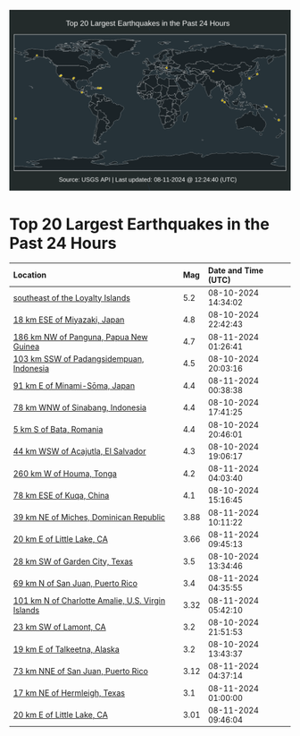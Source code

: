 ![Map](./map.png)

# Top 20 Largest Earthquakes in the Past 24 Hours

| Location | Mag | Date and Time (UTC) |
|:---|:---|:---|
| [southeast of the Loyalty Islands](https://earthquake.usgs.gov/earthquakes/eventpage/us6000njcy) | 5.2 | 08-10-2024 14:34:02 |
| [18 km ESE of Miyazaki, Japan](https://earthquake.usgs.gov/earthquakes/eventpage/us6000njf2) | 4.8 | 08-10-2024 22:42:43 |
| [186 km NW of Panguna, Papua New Guinea](https://earthquake.usgs.gov/earthquakes/eventpage/us6000njfm) | 4.7 | 08-11-2024 01:26:41 |
| [103 km SSW of Padangsidempuan, Indonesia](https://earthquake.usgs.gov/earthquakes/eventpage/us6000njed) | 4.5 | 08-10-2024 20:03:16 |
| [91 km E of Minami-Sōma, Japan](https://earthquake.usgs.gov/earthquakes/eventpage/us6000njfg) | 4.4 | 08-11-2024 00:38:38 |
| [78 km WNW of Sinabang, Indonesia](https://earthquake.usgs.gov/earthquakes/eventpage/us6000njdu) | 4.4 | 08-10-2024 17:41:25 |
| [5 km S of Bata, Romania](https://earthquake.usgs.gov/earthquakes/eventpage/us6000njen) | 4.4 | 08-10-2024 20:46:01 |
| [44 km WSW of Acajutla, El Salvador](https://earthquake.usgs.gov/earthquakes/eventpage/us6000nje1) | 4.3 | 08-10-2024 19:06:17 |
| [260 km W of Houma, Tonga](https://earthquake.usgs.gov/earthquakes/eventpage/us6000njg5) | 4.2 | 08-11-2024 04:03:40 |
| [78 km ESE of Kuqa, China](https://earthquake.usgs.gov/earthquakes/eventpage/us6000njd8) | 4.1 | 08-10-2024 15:16:45 |
| [39 km NE of Miches, Dominican Republic](https://earthquake.usgs.gov/earthquakes/eventpage/pr2024224001) | 3.88 | 08-11-2024 10:11:22 |
| [20 km E of Little Lake, CA](https://earthquake.usgs.gov/earthquakes/eventpage/ci40697215) | 3.66 | 08-11-2024 09:45:13 |
| [28 km SW of Garden City, Texas](https://earthquake.usgs.gov/earthquakes/eventpage/tx2024pqqp) | 3.5 | 08-10-2024 13:34:46 |
| [69 km N of San Juan, Puerto Rico](https://earthquake.usgs.gov/earthquakes/eventpage/pr2024224000) | 3.4 | 08-11-2024 04:35:55 |
| [101 km N of Charlotte Amalie, U.S. Virgin Islands](https://earthquake.usgs.gov/earthquakes/eventpage/pr71457243) | 3.32 | 08-11-2024 05:42:10 |
| [23 km SW of Lamont, CA](https://earthquake.usgs.gov/earthquakes/eventpage/ci40696751) | 3.2 | 08-10-2024 21:51:53 |
| [19 km E of Talkeetna, Alaska](https://earthquake.usgs.gov/earthquakes/eventpage/ak024a90ubn3) | 3.2 | 08-10-2024 13:43:37 |
| [73 km NNE of San Juan, Puerto Rico](https://earthquake.usgs.gov/earthquakes/eventpage/pr71457238) | 3.12 | 08-11-2024 04:37:14 |
| [17 km NE of Hermleigh, Texas](https://earthquake.usgs.gov/earthquakes/eventpage/tx2024prne) | 3.1 | 08-11-2024 01:00:00 |
| [20 km E of Little Lake, CA](https://earthquake.usgs.gov/earthquakes/eventpage/ci40697223) | 3.01 | 08-11-2024 09:46:04 |
